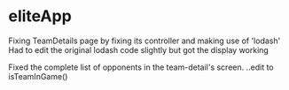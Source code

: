 # eliteApp
Fixing TeamDetails page by fixing its controller and making use of 'lodash'
Had to edit the original lodash code slightly but got the display working

Fixed the complete list of opponents in the team-detail's screen.
    ..edit to isTeamInGame()